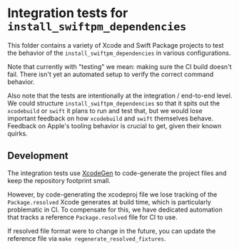 # Integration tests for `install_swiftpm_dependencies`

This folder contains a variety of Xcode and Swift Package projects to test the behavior of the `install_swiftpm_dependencies` in various configurations.

Note that currently with "testing" we mean: making sure the CI build doesn't fail. There isn't yet an automated setup to verify the correct command behavior.

Also note that the tests are intentionally at the integration / end-to-end level. We could structure `install_swiftpm_dependencies` so that it spits out the `xcodebuild` or `swift` it plans to run and test that, but we would lose important feedback on how `xcodebuild` and `swift` themselves behave.
Feedback on Apple's tooling behavior is crucial to get, given their known quirks.

## Development

The integration tests use [XcodeGen](https://github.com/yonaskolb/XcodeGen) to code-generate the project files and keep the repository footprint small.

However, by code-generating the xcodeproj file we lose tracking of the `Package.resolved` Xcode generates at build time, which is particularly problematic in CI.
To compensate for this, we have dedicated automation that tracks a reference `Package.resolved` file for CI to use.

If resolved file format were to change in the future, you can update the reference file via `make regenerate_resolved_fixtures`.
